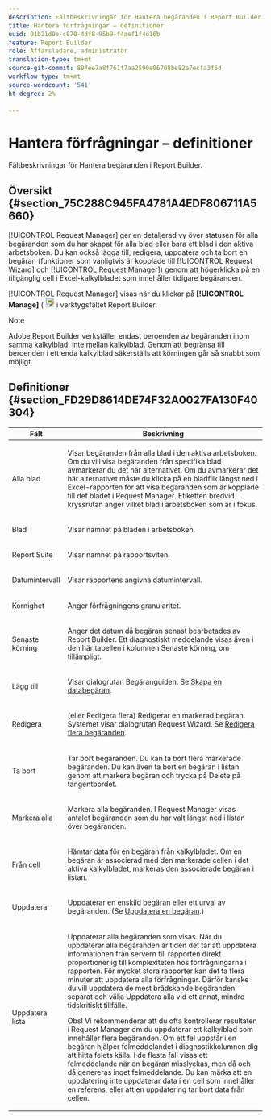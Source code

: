 ```yaml
---
description: Fältbeskrivningar för Hantera begäranden i Report Builder.
title: Hantera förfrågningar – definitioner
uuid: 01b21d0e-c870-4df8-95b9-f4aef1f4d16b
feature: Report Builder
role: Affärsledare, administratör
translation-type: tm+mt
source-git-commit: 894ee7a8f761f7aa2590e06708be82e7ecfa3f6d
workflow-type: tm+mt
source-wordcount: '541'
ht-degree: 2%

---
```



# Hantera förfrågningar – definitioner

Fältbeskrivningar för Hantera begäranden i Report Builder.

## Översikt {#section_75C288C945FA4781A4EDF806711A5660}

[!UICONTROL Request Manager] ger en detaljerad vy över statusen för alla begäranden som du har skapat för alla blad eller bara ett blad i den aktiva arbetsboken. Du kan också lägga till, redigera, uppdatera och ta bort en begäran (funktioner som vanligtvis är kopplade till [!UICONTROL Request Wizard] och [!UICONTROL Request Manager]) genom att högerklicka på en tillgänglig cell i Excel-kalkylbladet som innehåller tidigare begäranden.

[!UICONTROL Request Manager] visas när du klickar på **[!UICONTROL Manage]** ( ![](assets/edit_request.gif) i verktygsfältet Report Builder.

>[!NOTE]
>
>Adobe Report Builder verkställer endast beroenden av begäranden inom samma kalkylblad, inte mellan kalkylblad. Genom att begränsa till beroenden i ett enda kalkylblad säkerställs att körningen går så snabbt som möjligt.

## Definitioner {#section_FD29D8614DE74F32A0027FA130F40304}

<table id="table_0880204181074BDBBA37E3DF2972A672"> 
 <thead> 
  <tr> 
   <th colname="col1" class="entry"> Fält </th> 
   <th colname="col2" class="entry"> Beskrivning </th> 
  </tr> 
 </thead>
 <tbody> 
  <tr> 
   <td colname="col1"> <p>Alla blad </p> </td> 
   <td colname="col2"> <p>Visar begäranden från alla blad i den aktiva arbetsboken. Om du vill visa begäranden från specifika blad avmarkerar du det här alternativet. Om du avmarkerar det här alternativet måste du klicka på en bladflik längst ned i Excel-rapporten för att visa begäranden som är kopplade till det bladet i <span class="wintitle"> Request Manager</span>. Etiketten bredvid kryssrutan anger vilket blad i arbetsboken som är i fokus. </p> </td> 
  </tr> 
  <tr> 
   <td colname="col1"> <p>Blad </p> </td> 
   <td colname="col2"> <p>Visar namnet på bladen i arbetsboken. </p> </td> 
  </tr> 
  <tr> 
   <td colname="col1"> <p>Report Suite </p> </td> 
   <td colname="col2"> <p>Visar namnet på rapportsviten. </p> </td> 
  </tr> 
  <tr> 
   <td colname="col1"> <p>Datumintervall </p> </td> 
   <td colname="col2"> <p>Visar rapportens angivna datumintervall. </p> </td> 
  </tr> 
  <tr> 
   <td colname="col1"> <p>Kornighet </p> </td> 
   <td colname="col2"> <p>Anger förfrågningens granularitet. </p> </td> 
  </tr> 
  <tr> 
   <td colname="col1"> <p> Senaste körning </p> </td> 
   <td colname="col2"> <p>Anger det datum då begäran senast bearbetades av Report Builder. Ett diagnostiskt meddelande visas även i den här tabellen i kolumnen <span class="wintitle"> Senaste körning</span>, om tillämpligt. </p> </td> 
  </tr> 
  <tr> 
   <td colname="col1"> <p>Lägg till </p> </td> 
   <td colname="col2"> <p>Visar dialogrutan Begäranguiden. Se <a href="/help/analyze/report-builder/data-requests/t-create-a-data-request.md"   > Skapa en databegäran</a>. </p> </td> 
  </tr> 
  <tr> 
   <td colname="col1"> <p>Redigera </p> </td> 
   <td colname="col2"> <p> (eller Redigera flera) Redigerar en markerad begäran. Systemet visar dialogrutan <span class="wintitle"> Request Wizard</span>. Se <a href="/help/analyze/report-builder/manage-requests/t-edit-multiple-requests.md"   > Redigera flera begäranden</a>. </p> </td> 
  </tr> 
  <tr> 
   <td colname="col1"> <p>Ta bort </p> </td> 
   <td colname="col2"> <p>Tar bort begäranden. Du kan ta bort flera markerade begäranden. Du kan även ta bort en begäran i listan genom att markera begäran och trycka på Delete på tangentbordet. </p> </td> 
  </tr> 
  <tr> 
   <td colname="col1"> <p> Markera alla </p> </td> 
   <td colname="col2"> <p>Markera alla begäranden. I <span class="wintitle"> Request Manager</span> visas antalet begäranden som du har valt längst ned i listan över begäranden. </p> </td> 
  </tr> 
  <tr> 
   <td colname="col1"> <p>Från cell </p> </td> 
   <td colname="col2"> <p>Hämtar data för en begäran från kalkylbladet. Om en begäran är associerad med den markerade cellen i det aktiva kalkylbladet, markeras den associerade begäran i listan. </p> </td> 
  </tr> 
  <tr> 
   <td colname="col1"> <p> Uppdatera </p> </td> 
   <td colname="col2"> <p>Uppdaterar en enskild begäran eller ett urval av begäranden. (Se <a href="/help/analyze/report-builder/manage-requests/t-refresh-a-request.md"   > Uppdatera en begäran</a>.) </p> </td> 
  </tr> 
  <tr> 
   <td colname="col1"> <p>Uppdatera lista </p> </td> 
   <td colname="col2"> <p>Uppdaterar alla begäranden som visas. När du uppdaterar alla begäranden är tiden det tar att uppdatera informationen från servern till rapporten direkt proportionerlig till komplexiteten hos förfrågningarna i rapporten. För mycket stora rapporter kan det ta flera minuter att uppdatera alla förfrågningar. Därför kanske du vill uppdatera de mest brådskande begäranden separat och välja <span class="wintitle"> Uppdatera alla</span> vid ett annat, mindre tidskritiskt tillfälle. </p> <p> <p>Obs! Vi rekommenderar att du ofta kontrollerar resultaten i <span class="wintitle"> Request Manager</span> om du uppdaterar ett kalkylblad som innehåller flera begäranden. Om ett fel uppstår i en begäran hjälper felmeddelandet i diagnostikkolumnen dig att hitta felets källa. I de flesta fall visas ett felmeddelande när en begäran misslyckas, men då och då genereras inget felmeddelande. Du kan märka att en uppdatering inte uppdaterar data i en cell som innehåller en referens, eller att en uppdatering tar bort data från cellen. </p> </p> </td> 
  </tr> 
 </tbody> 
</table>

